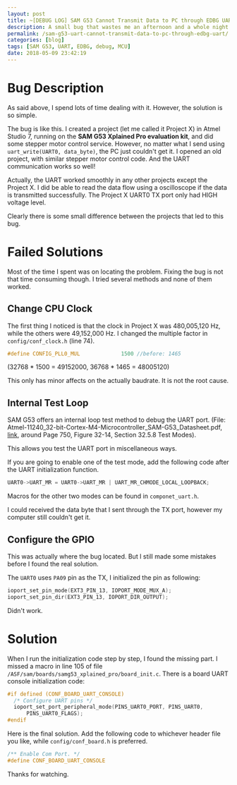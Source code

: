 ```yaml
---
layout: post
title: ~[DEBUG LOG] SAM G53 Cannot Transmit Data to PC through EDBG UART
description: A small bug that wastes me an afternoon and a whole night! EDBG is a embedded debug port that helps to debug or depoly the code. It has a virtual serial COM port that can support data communication between MCU and the host PC. I assume that this is known if you are going to read this post.
permalink: /sam-g53-uart-cannot-transmit-data-to-pc-through-edbg-uart/
categories: [blog]
tags: [SAM G53, UART, EDBG, debug, MCU]
date: 2018-05-09 23:42:19 
---
```


# Bug Description

As said above, I spend lots of time dealing with it. However, the solution is so simple.

The bug is like this. I created a project (let me called it Project X) in Atmel Studio 7, running on the **SAM G53 Xplained Pro evaluation kit**, and did some stepper motor control service. However, no matter what I send using `uart_write(UART0, data_byte)`, the PC just couldn't get it. I opened an old project, with similar stepper motor control code. And the UART communication works so well!

Actually, the UART worked smoothly in any other projects except the Project X. I did be able to read the data flow using a oscilloscope if the data is transmitted successfully. The Project X UART0 TX port only had HIGH voltage level.

Clearly there is some small difference between the projects that led to this bug.

# Failed Solutions

Most of the time I spent was on locating the problem. Fixing the bug is not that time consuming though. I tried several methods and none of them worked.

## Change CPU Clock

The first thing I noticed is that the clock in Project X was 480,005,120 Hz, while the others were 49,152,000 Hz. I changed the multiple factor in `config/conf_clock.h` (line 74).

```c
#define CONFIG_PLL0_MUL             1500 //before: 1465
```

(32768 \* 1500 = 49152000, 36768 \* 1465 = 48005120)

This only has minor affects on the actually baudrate. It is not the root cause.

## Internal Test Loop

SAM G53 offers an internal loop test method to debug the UART port. (File: Atmel-11240\_32-bit-Cortex-M4-Microcontroller\_SAM-G53\_Datasheet.pdf, [link](http://ww1.microchip.com/downloads/en/DeviceDoc/Atmel-11240-32-bit-Cortex-M4-Microcontroller-SAM-G53_Datasheet.pdf), around Page 750, Figure 32-14, Section 32.5.8 Test Modes).

This allows you test the UART port in miscellaneous ways.

If you are going to enable one of the test mode, add the following code after the UART initialization function.

```c
UART0->UART_MR = UART0->UART_MR | UART_MR_CHMODE_LOCAL_LOOPBACK;
```

Macros for the other two modes can be found in `componet_uart.h`.

I could received the data byte that I sent through the TX port, however my computer still couldn't get it.

## Configure the GPIO

This was actually where the bug located. But I still made some mistakes before I found the real solution.

The `UART0` uses `PA09` pin as the TX, I initialized the pin as following:

```c
ioport_set_pin_mode(EXT3_PIN_13, IOPORT_MODE_MUX_A);
ioport_set_pin_dir(EXT3_PIN_13, IOPORT_DIR_OUTPUT);
```

Didn't work.

# Solution

When I run the initialization code step by step, I found the missing part. I missed a macro in line 105 of file `/ASF/sam/boards/samg53_xplained_pro/board_init.c`. There is a board UART console initialization code:

```c
#if defined (CONF_BOARD_UART_CONSOLE)
  /* Configure UART pins */
  ioport_set_port_peripheral_mode(PINS_UART0_PORT, PINS_UART0,
      PINS_UART0_FLAGS);
#endif
```

Here is the final solution. Add the following code to whichever header file you like, while `config/conf_board.h` is preferred.

```c
/** Enable Com Port. */
#define CONF_BOARD_UART_CONSOLE
```

Thanks for watching.
